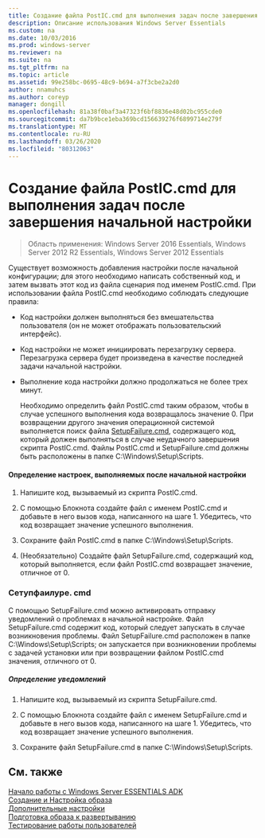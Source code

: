 ```yaml
---
title: Создание файла PostIC.cmd для выполнения задач после завершения начальной настройки
description: Описание использования Windows Server Essentials
ms.custom: na
ms.date: 10/03/2016
ms.prod: windows-server
ms.reviewer: na
ms.suite: na
ms.tgt_pltfrm: na
ms.topic: article
ms.assetid: 99e258bc-0695-48c9-b694-a7f3cbe2a2d0
author: nnamuhcs
ms.author: coreyp
manager: dongill
ms.openlocfilehash: 81a38f0baf3a47323f6bf8836e48d02bc955cde0
ms.sourcegitcommit: da7b9bce1eba369bcd156639276f6899714e279f
ms.translationtype: MT
ms.contentlocale: ru-RU
ms.lasthandoff: 03/26/2020
ms.locfileid: "80312063"
---
```

# <a name="create-the-posticcmd-file-for-running-post-initial-configuration-tasks"></a>Создание файла PostIC.cmd для выполнения задач после завершения начальной настройки

>Область применения: Windows Server 2016 Essentials, Windows Server 2012 R2 Essentials, Windows Server 2012 Essentials

Существует возможность добавления настройки после начальной конфигурации; для этого необходимо написать собственный код, и затем вызвать этот код из файла сценария под именем PostIC.cmd. При использовании файла PostIC.cmd необходимо соблюдать следующие правила:  
  
- Код настройки должен выполняться без вмешательства пользователя (он не может отображать пользовательский интерфейс).  
  
- Код настройки не может инициировать перезагрузку сервера. Перезагрузка сервера будет произведена в качестве последней задачи начальной настройки.  
  
- Выполнение кода настройки должно продолжаться не более трех минут.  
  
  Необходимо определить файл PostIC.cmd таким образом, чтобы в случае успешного выполнения кода возвращалось значение 0. При возвращении другого значения операционной системой выполняется поиск файла [SetupFailure.cmd](Create-the-PostIC.cmd-File-for-Running-Post-Initial-Configuration-Tasks.md#BKMK_SetupFailure), содержащего код, который должен выполняться в случае неудачного завершения скрипта PostIC.cmd. Файлы PostIC.cmd и SetupFailure.cmd должны быть расположены в папке C:\Windows\Setup\Scripts.  
  
#### <a name="to-define-post-initial-configuration-customizations"></a>Определение настроек, выполняемых после начальной настройки  
  
1.  Напишите код, вызываемый из скрипта PostIC.cmd.  
  
2.  С помощью Блокнота создайте файл с именем PostIC.cmd и добавьте в него вызов кода, написанного на шаге 1. Убедитесь, что код возвращает значение успешного выполнения.  
  
3.  Сохраните файл PostIC.cmd в папке C:\Windows\Setup\Scripts.  
  
4.  (Необязательно) Создайте файл SetupFailure.cmd, содержащий код, который выполняется, если файл PostIC.cmd возвращает значение, отличное от 0.  
  
###  <a name="setupfailurecmd"></a><a name="BKMK_SetupFailure"></a>Сетупфаилуре. cmd  
 С помощью SetupFailure.cmd можно активировать отправку уведомлений о проблемах в начальной настройке. Файл SetupFailure.cmd содержит код, который следует запускать в случае возникновения проблемы. Файл SetupFailure.cmd расположен в папке C:\Windows\Setup\Scripts; он запускается при возникновении проблемы с задачей установки или при возвращении файлом PostIC.cmd значения, отличного от 0.  
  
##### <a name="to-define-notifications"></a>Определение уведомлений  
  
1.  Напишите код, вызываемый из скрипта SetupFailure.cmd.  
  
2.  С помощью Блокнота создайте файл с именем SetupFailure.cmd и добавьте в него вызов кода, написанного на шаге 1. Убедитесь, что код возвращает значение успешного выполнения.  
  
3.  Сохраните файл SetupFailure.cmd в папке C:\Windows\Setup\Scripts.  
  
## <a name="see-also"></a>См. также  
 [Начало работы с Windows Server ESSENTIALS ADK](Getting-Started-with-the-Windows-Server-Essentials-ADK.md)   
 [Создание и Настройка образа](Creating-and-Customizing-the-Image.md)   
 [Дополнительные настройки](Additional-Customizations.md)   
 [Подготовка образа к развертыванию](Preparing-the-Image-for-Deployment.md)   
 [Тестирование работы пользователей](Testing-the-Customer-Experience.md)